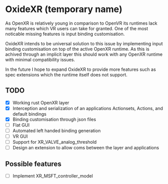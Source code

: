 # OxideXR (temporary name)

As OpenXR is relatively young in comparison to OpenVR its runtimes lack many features which VR users can take for granted. 
One of the most noticable missing features is input binding customisation.

OxideXR intends to be universal solution to this issue by implementing input binding customisation on top of the active OpenXR runtime. 
As this is achived through an implicit layer this should work with any OpenXR runtime with minimal compatibility issues.

In the future I hope to expand OxideXR to provide more features such as spec extensions which the runtime itself does not support.

## TODO

- [x] Working rust OpenXR layer
- [x] Interception and serialization of an applications Actionsets, Actions, and default bindings 
- [x] Binding customisation through json files
- [ ] Flat GUI
- [ ] Automated left handed binding generation
- [ ] VR GUI
- [ ] Support for XR_VALVE_analog_threshold
- [ ] Design an extension to allow coms between the layer and applications

## Possible features

- [ ] Implement XR_MSFT_controller_model
